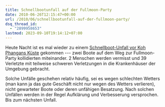 ```yaml
---
title: Schnellbootunfall auf der Fullmoon-Party
date: 2010-06-26T12:15:47+00:00
url: /2010/06/schnellbootunfall-auf-der-fullmoon-party/
dsq_thread_id:
  - "2899958653"
lastmod: 2023-09-10T19:14:12+07:00
---
```

Heute Nacht ist es mal wieder zu einem [Schnellboot-Unfall vor Koh Phangans Küste][1] gekommen --- zwei Boote auf dem Weg zur Fullmoon-Party kollidierten miteinander. 2 Menschen werden vermisst und 39 Verletzte mit teilweise schweren Verletzungen in die Krankenhäuser der Umgebung gebracht.

Solche Unfälle geschehen relativ häufig, sei es wegen schlechten Wetters (man kann ja das gute Geschäft nicht nur wegen des Wetters verlieren), nicht gewarteter Boote oder deren unfähigen Besatzung. Nach solchen Unfällen werden in der Regel Aufklärung und Verbesserung versprochen. Bis zum nächsten Unfall.

 [1]: http://www.nationmultimedia.com/home/2-missing-39-injured-in-Full-Moon-Party-boat-colli-30132506.html
